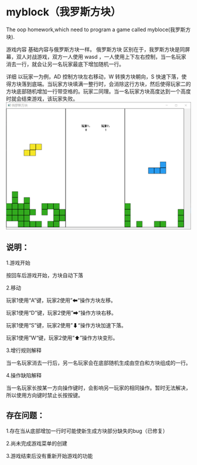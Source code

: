 # myblock（我罗斯方块）
The oop homework,which need to program a game called mybloce(我罗斯方块).

游戏内容
基础内容与俄罗斯方块一样。
俄罗斯方块
区别在于，我罗斯方块是同屏幕，双人对战游戏，双方一人使用 wasd ，一人使用上下左右控制，当一名玩家消去一行，就会让另一名玩家最底下增加随机一行。

详细
以玩家一为例，AD 控制方块左右移动，W 转换方块朝向，S 快速下落，使得方块落到底端。当玩家方块填满一整行时，会消除这行方块，然后使得玩家二的方块底部随机增加一行带空格的。玩家二同理。当一名玩家方块高度达到一个高度时就会结束游戏，该玩家失败。
![image](https://github.com/zhenping1024/myblock/blob/master/F7A3480A-25CA-4062-9E9F-D4315A689DF1.png)

说明：
-
1.游戏开始

按回车后游戏开始，方块自动下落

2.移动

玩家1使用“A”键，玩家2使用”⬅“操作方块左移。

玩家1使用“D”键，玩家2使用”➡“操作方块右移。

玩家1使用“S”键，玩家2使用”⬇“操作方块加速下落。

玩家1使用”W“键，玩家2使用“⬆”操作方块变形。

3.增行规则解释

当一名玩家消去一行后，另一名玩家会在底部随机生成由空白和方块组成的一行。

4.操作缺陷解释

当一名玩家长按某一方向操作键时，会影响另一玩家的相同操作。暂时无法解决，所以使用方向键时禁止长按按键。

存在问题：
-
1.存在当从底部增加一行时可能使新生成方块部分缺失的bug（已修复）

2.尚未完成游戏菜单的创建

3.游戏结束后没有重新开始游戏的功能
